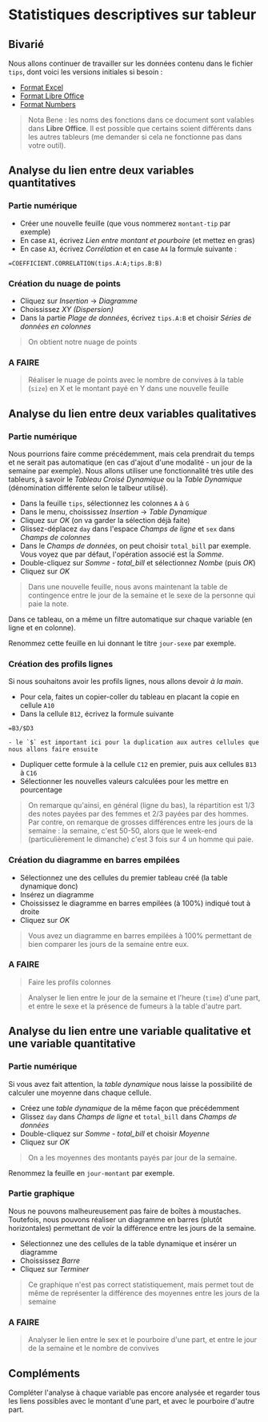 # Statistiques descriptives sur tableur

## Bivarié

Nous allons continuer de travailler sur les données contenu dans le fichier `tips`, dont voici les versions initiales si besoin :

- [Format Excel](tips.xlsx)
- [Format Libre Office](tips.ods)
- [Format Numbers](tips.numbers)

> Nota Bene : les noms des fonctions dans ce document sont valables dans **Libre Office**. Il est possible que certains soient différents dans les autres tableurs (me demander si cela ne fonctionne pas dans votre outil).

## Analyse du lien entre deux variables quantitatives

### Partie numérique

- Créer une nouvelle feuille (que vous nommerez `montant-tip` par exemple)
- En case `A1`, écrivez *Lien entre montant et pourboire* (et mettez en gras)
- En case `A3`, écrivez *Corrélation* et en case `A4` la formule suivante :
```
=COEFFICIENT.CORRELATION(tips.A:A;tips.B:B)
```

### Création du nuage de points

- Cliquez sur *Insertion* -> *Diagramme*
- Choississez *XY (Dispersion)*
- Dans la partie *Plage de données*, écrivez `tips.A:B` et choisir *Séries de données en colonnes*

> On obtient notre nuage de points

### A FAIRE

> Réaliser le nuage de points avec le nombre de convives à la table (`size`) en X et le montant payé en Y dans une nouvelle feuille


## Analyse du lien entre deux variables qualitatives

### Partie numérique

Nous pourrions faire comme précédemment, mais cela prendrait du temps et ne serait pas automatique (en cas d'ajout d'une modalité - un jour de la semaine par exemple). Nous allons utiliser une fonctionnalité très utile des tableurs, à savoir le *Tableau Croisé Dynamique* ou la *Table Dynamique* (dénomination différente selon le talbeur utilisé).

- Dans la feuille `tips`, sélectionnez les colonnes `A` à `G`
- Dans le menu, choississez *Insertion* -> *Table Dynamique*
- Cliquez sur *OK* (on va garder la sélection déjà faite)
- Glissez-déplacez `day` dans l'espace *Champs de ligne* et `sex` dans *Champs de colonnes*
- Dans le *Champs de données*, on peut choisir `total_bill` par exemple. Vous voyez que par défaut, l'opération associé est la *Somme*. 
- Double-cliquez sur *Somme - total_bill* et sélectionnez *Nombe* (puis *OK*)
- Cliquez sur *OK*

> Dans une nouvelle feuille, nous avons maintenant la table de contingence entre le jour de la semaine et le sexe de la personne qui paie la note.

Dans ce tableau, on a même un filtre automatique sur chaque variable (en ligne et en colonne).

Renommez cette feuille en lui donnant le titre `jour-sexe` par exemple.

### Création des profils lignes

Si nous souhaitons avoir les profils lignes, nous allons devoir *à la main*. 

- Pour cela, faites un copier-coller du tableau en placant la copie en cellule `A10`
- Dans la cellule `B12`, écrivez la formule suivante
```
=B3/$D3
```
    - le `$` est important ici pour la duplication aux autres cellules que nous allons faire ensuite
- Dupliquer cette formule à la cellule `C12` en premier, puis aux cellules `B13` à `C16`
- Sélectionner les nouvelles valeurs calculées pour les mettre en pourcentage

> On remarque qu'ainsi, en général (ligne du bas), la répartition est 1/3 des notes payées par des femmes et 2/3 payées par des hommes. Par contre, on remarque de grosses différences entre les jours de la semaine : la semaine, c'est 50-50, alors que le week-end (particulièrement le dimanche) c'est 3 fois sur 4 un homme qui paie.

### Création du diagramme en barres empilées

- Sélectionnez une des cellules du premier tableau créé (la table dynamique donc)
- Insérez un diagramme
- Choississez le diagramme en barres empilées (à 100%) indiqué tout à droite
- Cliquez sur *OK*

> Vous avez un diagramme en barres empilées à 100% permettant de bien comparer les jours de la semaine entre eux.

### A FAIRE

> Faire les profils colonnes

> Analyser le lien entre le jour de la semaine et l'heure (`time`) d'une part, et entre le sexe et la présence de fumeurs à la table d'autre part.

## Analyse du lien entre une variable qualitative et une variable quantitative

### Partie numérique

Si vous avez fait attention, la *table dynamique* nous laisse la possibilité de calculer une moyenne dans chaque cellule.

- Créez une *table dynamique* de la même façon que précédemment
- Glissez `day` dans *Champs de ligne* et `total_bill` dans *Champs de données*
- Double-cliquez sur *Somme - total_bill* et choisir *Moyenne*
- Cliquez sur *OK*

> On a les moyennes des montants payés par jour de la semaine.

Renommez la feuille en `jour-montant` par exemple.

### Partie graphique

Nous ne pouvons malheureusement pas faire de boîtes à moustaches. Toutefois, nous pouvons réaliser un diagramme en barres (plutôt horizontales) permettant de voir la différence entre les jours de la semaine.

- Sélectionnez une des cellules de la table dynamique et insérer un diagramme
- Choississez *Barre*
- Cliquez sur *Terminer*

> Ce graphique n'est pas correct statistiquement, mais permet tout de même de représenter la différence des moyennes entre les jours de la semaine

### A FAIRE

> Analyser le lien entre le sex et le pourboire d'une part, et entre le jour de la semaine et le nombre de convives

## Compléments

Compléter l'analyse à chaque variable pas encore analysée et regarder tous les liens possibles avec le montant d'une part, et avec le pourboire d'autre part.
